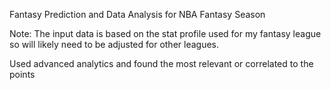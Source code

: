 Fantasy Prediction and Data Analysis for NBA Fantasy Season 

Note: The input data is based on the stat profile used for my fantasy league so will likely need to be adjusted for other leagues. 

Used advanced analytics and found the most relevant or correlated to the points 
